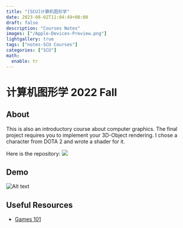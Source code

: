 ```yaml
---
title: "[SCU]计算机图形学"
date: 2023-08-02T11:04:49+08:00
draft: false
description: "Courses Notes"
images: ["/Apple-Devices-Preview.png"]
lightgallery: true
tags: ["notes-SCU Courses"]
categories: ["SCU"]
math:
  enable: tr
---
```



# 计算机图形学 2022 Fall

## About
This is also an introductory course about computer graphics. The final project requires you to implement your 3D-Object rendering. I chose a character from DOTA 2 and wrote a shader for it.

Here is the repository: [![](https://img.shields.io/badge/Gitee-CG-blue)](https://gitee.com/bigmacplus/3d-roaming-unity)

## Demo
![Alt text](/SCUimages/CG.png)

## Useful Resources
- [Games 101](https://www.bilibili.com/video/BV1X7411F744/)